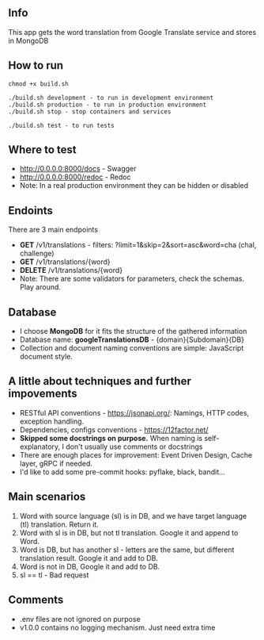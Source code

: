 ## Info

This app gets the word translation from Google Translate service and stores in MongoDB

## How to run

    chmod +x build.sh
    
    ./build.sh development - to run in development environment
    ./build.sh production - to run in production environment
    ./build.sh stop - stop containers and services

    ./build.sh test - to run tests

## Where to test
- http://0.0.0.0:8000/docs - Swagger
- http://0.0.0.0:8000/redoc - Redoc
- Note: In a real production environment they can be hidden or disabled

## Endoints

There are 3 main endpoints

- **GET** /v1/translations - filters: ?limit=1&skip=2&sort=asc&word=cha (chal, challenge)
- **GET** /v1/translations/{word}
- **DELETE** /v1/translations/{word}
- Note: There are some validators for parameters, check the schemas. Play around.

## Database

- I choose **MongoDB** for it fits the structure of the gathered information
- Database name: **googleTranslationsDB** - {domain}{Subdomain}{DB}
- Collection and document naming conventions are simple: JavaScript document style.

## A little about techniques and further impovements
- RESTful API conventions - https://jsonapi.org/: Namings, HTTP codes, exception handling.
- Dependencies, configs conventions - https://12factor.net/
- **Skipped some docstrings on purpose.** When naming is self-explanatory, I don't usually use comments or docstrings
- There are enough places for improvement: Event Driven Design, Cache layer, gRPC if needed.
- I'd like to add some pre-commit hooks: pyflake, black, bandit...

## Main scenarios
1. Word with source language (sl) is in DB, and we have target language (tl) translation. Return it.
2. Word with sl is in DB, but not tl translation. Google it and append to Word.
3. Word is DB, but has another sl - letters are the same, but different translation result.
Google it and add to DB.
4. Word is not in DB, Google it and add to DB.
5. sl == tl - Bad request

## Comments

- .env files are not ignored on purpose
- v1.0.0 contains no logging mechanism. Just need extra time

